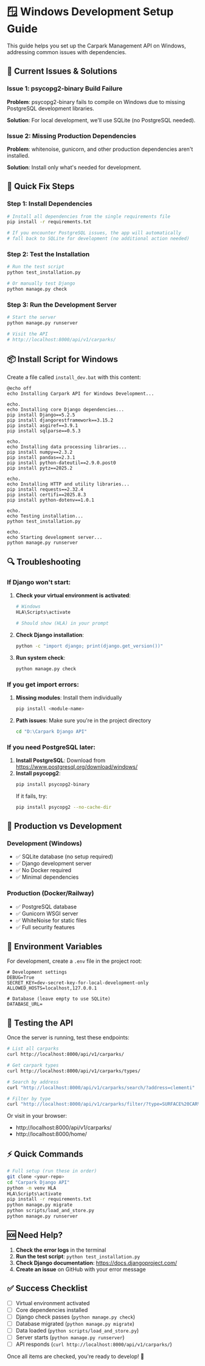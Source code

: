 # 🪟 Windows Development Setup Guide

This guide helps you set up the Carpark Management API on Windows, addressing common issues with dependencies.

## 🚨 Current Issues & Solutions

### Issue 1: psycopg2-binary Build Failure
**Problem**: psycopg2-binary fails to compile on Windows due to missing PostgreSQL development libraries.

**Solution**: For local development, we'll use SQLite (no PostgreSQL needed).

### Issue 2: Missing Production Dependencies
**Problem**: whitenoise, gunicorn, and other production dependencies aren't installed.

**Solution**: Install only what's needed for development.

## 🔧 Quick Fix Steps

### Step 1: Install Dependencies
```bash
# Install all dependencies from the single requirements file
pip install -r requirements.txt

# If you encounter PostgreSQL issues, the app will automatically
# fall back to SQLite for development (no additional action needed)
```

### Step 2: Test the Installation
```bash
# Run the test script
python test_installation.py

# Or manually test Django
python manage.py check
```

### Step 3: Run the Development Server
```bash
# Start the server
python manage.py runserver

# Visit the API
# http://localhost:8000/api/v1/carparks/
```

## 📦 Install Script for Windows

Create a file called `install_dev.bat` with this content:

```batch
@echo off
echo Installing Carpark API for Windows Development...

echo.
echo Installing core Django dependencies...
pip install Django==5.2.5
pip install djangorestframework==3.15.2
pip install asgiref==3.9.1
pip install sqlparse==0.5.3

echo.
echo Installing data processing libraries...
pip install numpy==2.3.2
pip install pandas==2.3.1
pip install python-dateutil==2.9.0.post0
pip install pytz==2025.2

echo.
echo Installing HTTP and utility libraries...
pip install requests==2.32.4
pip install certifi==2025.8.3
pip install python-dotenv==1.0.1

echo.
echo Testing installation...
python test_installation.py

echo.
echo Starting development server...
python manage.py runserver
```

## 🔍 Troubleshooting

### If Django won't start:
1. **Check your virtual environment is activated**:
   ```bash
   # Windows
   HLA\Scripts\activate
   
   # Should show (HLA) in your prompt
   ```

2. **Check Django installation**:
   ```bash
   python -c "import django; print(django.get_version())"
   ```

3. **Run system check**:
   ```bash
   python manage.py check
   ```

### If you get import errors:
1. **Missing modules**: Install them individually
   ```bash
   pip install <module-name>
   ```

2. **Path issues**: Make sure you're in the project directory
   ```bash
   cd "D:\Carpark Django API"
   ```

### If you need PostgreSQL later:
1. **Install PostgreSQL**: Download from https://www.postgresql.org/download/windows/
2. **Install psycopg2**: 
   ```bash
   pip install psycopg2-binary
   ```
   If it fails, try:
   ```bash
   pip install psycopg2 --no-cache-dir
   ```

## 🚀 Production vs Development

### Development (Windows)
- ✅ SQLite database (no setup required)
- ✅ Django development server
- ✅ No Docker required
- ✅ Minimal dependencies

### Production (Docker/Railway)
- ✅ PostgreSQL database
- ✅ Gunicorn WSGI server
- ✅ WhiteNoise for static files
- ✅ Full security features

## 📝 Environment Variables

For development, create a `.env` file in the project root:

```env
# Development settings
DEBUG=True
SECRET_KEY=dev-secret-key-for-local-development-only
ALLOWED_HOSTS=localhost,127.0.0.1

# Database (leave empty to use SQLite)
DATABASE_URL=
```

## 🧪 Testing the API

Once the server is running, test these endpoints:

```bash
# List all carparks
curl http://localhost:8000/api/v1/carparks/

# Get carpark types
curl http://localhost:8000/api/v1/carparks/types/

# Search by address
curl "http://localhost:8000/api/v1/carparks/search/?address=clementi"

# Filter by type
curl "http://localhost:8000/api/v1/carparks/filter/?type=SURFACE%20CAR%20PARK"
```

Or visit in your browser:
- http://localhost:8000/api/v1/carparks/
- http://localhost:8000/home/

## ⚡ Quick Commands

```bash
# Full setup (run these in order)
git clone <your-repo>
cd "Carpark Django API"
python -m venv HLA
HLA\Scripts\activate
pip install -r requirements.txt
python manage.py migrate
python scripts/load_and_store.py
python manage.py runserver
```

## 🆘 Need Help?

1. **Check the error logs** in the terminal
2. **Run the test script**: `python test_installation.py`
3. **Check Django documentation**: https://docs.djangoproject.com/
4. **Create an issue** on GitHub with your error message

## ✅ Success Checklist

- [ ] Virtual environment activated
- [ ] Core dependencies installed
- [ ] Django check passes (`python manage.py check`)
- [ ] Database migrated (`python manage.py migrate`)
- [ ] Data loaded (`python scripts/load_and_store.py`)
- [ ] Server starts (`python manage.py runserver`)
- [ ] API responds (`curl http://localhost:8000/api/v1/carparks/`)

Once all items are checked, you're ready to develop! 🎉
